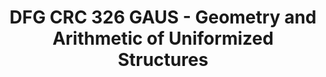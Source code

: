---
title: "DFG CRC 326 GAUS - Geometry and Arithmetic of Uniformized Structures"
url: "https://www.crc326gaus.de/"
category: "Research Groups & Projects"
--- 